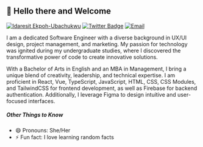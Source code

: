 ## 👋 Hello there and Welcome

[![Idaresit Ekpoh-Ubachukwu](https://img.shields.io/badge/Idaresit%20Ekpoh--Ubachukwu-8a2be2?style=for-the-badge&logo=linkedin&logoColor=white)](https://www.linkedin.com/in/idaresit-ekpoh-ubachukwu-743627bb/)
[![Twitter Badge](https://img.shields.io/badge/-@aidee_x-9370db?style=for-the-badge&logo=twitter&logoColor=white&link=https://twitter.com/aidee_x)](https://twitter.com/Aidee_X)
[![Email](https://img.shields.io/badge/email-8a2be2?style=for-the-badge&logo=gmail&logoColor=white)](mailto:aideubachukwu@gmail.com)


I am a dedicated Software Engineer with a diverse background in UX/UI design, project management, and marketing. My passion for technology was ignited during my undergraduate studies, where I discovered the transformative power of code to create innovative solutions.

With a Bachelor of Arts in English and an MBA in Management, I bring a unique blend of creativity, leadership, and technical expertise. I am proficient in React, Vue, TypeScript, JavaScript, HTML, CSS, CSS Modules, and TailwindCSS for frontend development, as well as Firebase for backend authentication. Additionally, I leverage Figma to design intuitive and user-focused interfaces.

##### Other Things to Know

- 😄 Pronouns: She/Her
- ⚡ Fun fact: I love learning random facts

<!--- 🔭 I’m currently working on ...
- 🌱 I’m currently learning ...
- 👯 I’m looking to collaborate on ...
- 🤔 I’m looking for help with ...
- 💬 Ask me about ...

